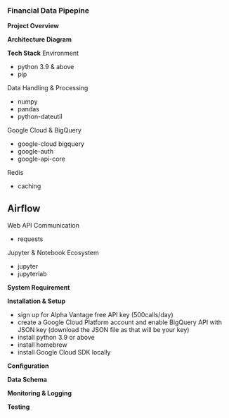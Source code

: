 ### Financial Data Pipepine

**Project Overview**

**Architecture Diagram**

**Tech Stack**
Environment
- python 3.9 & above
- pip

Data Handling & Processing
- numpy
- pandas
- python-dateutil

Google Cloud & BigQuery
- google-cloud bigquery
- google-auth
- google-api-core

Redis
- caching 

Airflow
- 

Web API Communication
- requests

Jupyter & Notebook Ecosystem
- jupyter
- jupyterlab


**System Requirement**

**Installation & Setup**
- sign up for Alpha Vantage free API key (500calls/day)
- create a Google Cloud Platform account and enable BigQuery API with JSON key (download the JSON file as that will be your key)
- install python 3.9 or above
- install homebrew
- install Google Cloud SDK locally

**Configuration**

**Data Schema**

**Monitoring & Logging**

**Testing**

